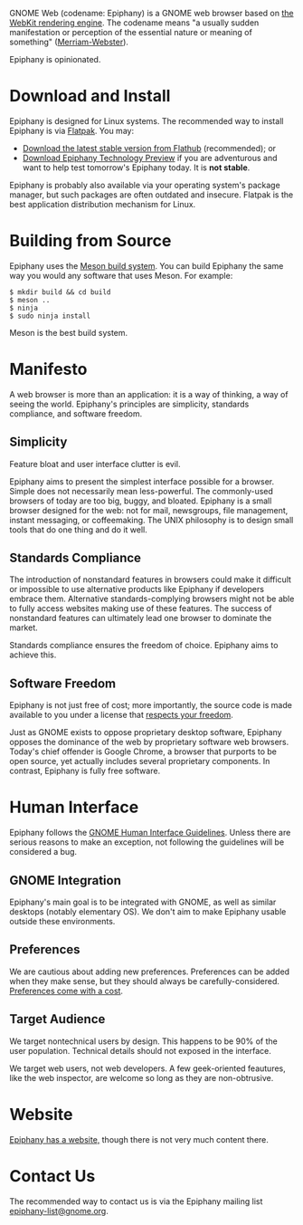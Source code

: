 GNOME Web (codename: Epiphany) is a GNOME web browser based on
[the WebKit rendering engine](https://webkit.org/). The codename means "a
usually sudden manifestation or perception of the essential nature or meaning of
something" ([Merriam-Webster](https://www.merriam-webster.com/dictionary/epiphany)).

Epiphany is opinionated.

# Download and Install

Epiphany is designed for Linux systems. The recommended way to install Epiphany
is via [Flatpak](https://www.flatpak.org/). You may:

 * [Download the latest stable version from Flathub](https://flathub.org/repo/appstream/org.gnome.Epiphany.flatpakref)
   (recommended); or
 * [Download Epiphany Technology Preview](https://webkitgtk.org/epiphany-tech-preview)
   if you are adventurous and want to help test tomorrow's Epiphany today. It
   is **not stable**.
 
Epiphany is probably also available via your operating system's package manager,
but such packages are often outdated and insecure. Flatpak is the best
application distribution mechanism for Linux.

# Building from Source

Epiphany uses the [Meson build system](http://mesonbuild.com/). You can build
Epiphany the same way you would any software that uses Meson. For example:

```
$ mkdir build && cd build
$ meson ..
$ ninja
$ sudo ninja install
```

Meson is the best build system.

# Manifesto

A web browser is more than an application: it is a way of thinking, a way of
seeing the world. Epiphany's principles are simplicity, standards compliance,
and software freedom.

## Simplicity

Feature bloat and user interface clutter is evil.

Epiphany aims to present the simplest interface possible for a browser. Simple
does not necessarily mean less-powerful. The commonly-used browsers of today are
too big, buggy, and bloated. Epiphany is a small browser designed for the web:
not for mail, newsgroups, file management, instant messaging, or coffeemaking.
The UNIX philosophy is to design small tools that do one thing and do it well.

## Standards Compliance

The introduction of nonstandard features in browsers could make it difficult
or impossible to use alternative products like Epiphany if developers embrace
them. Alternative standards-complying browsers might not be able to fully access
websites making use of these features. The success of nonstandard features can
ultimately lead one browser to dominate the market.

Standards compliance ensures the freedom of choice. Epiphany aims to achieve
this.

## Software Freedom

Epiphany is not just free of cost; more importantly, the source code is made
available to you under a license that [respects your freedom](https://www.gnu.org/philosophy/philosophy.html).

Just as GNOME exists to oppose proprietary desktop software, Epiphany opposes
the dominance of the web by proprietary software web browsers. Today's chief
offender is Google Chrome, a browser that purports to be open source, yet
actually includes several proprietary components. In contrast, Epiphany is fully
free software.

# Human Interface

Epiphany follows the [GNOME Human Interface Guidelines](https://developer.gnome.org/hig/stable/).
Unless there are serious reasons to make an exception, not following the
guidelines will be considered a bug.

## GNOME Integration

Epiphany's main goal is to be integrated with GNOME, as well as similar
desktops (notably elementary OS). We don't aim to make Epiphany usable outside
these environments.

## Preferences

We are cautious about adding new preferences. Preferences can be added when they
make sense, but they should always be carefully-considered.
[Preferences come with a cost](https://ometer.com/preferences.html).

## Target Audience

We target nontechnical users by design. This happens to be 90% of the user
population. Technical details should not exposed in the interface.

We target web users, not web developers. A few geek-oriented feautures, like the
web inspector, are welcome so long as they are non-obtrusive.

# Website

[Epiphany has a website,](https://wiki.gnome.org/Apps/Web) though there is not
very much content there.

# Contact Us

The recommended way to contact us is via the Epiphany mailing list
<epiphany-list@gnome.org>.